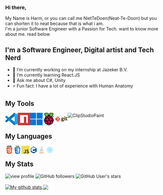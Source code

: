 ### Hi there,

My Name is Harm, or you can call me NietTeDoen(Neat-Te-Doon) but you can shorten it to neat because that is what i am.<br/>
I'm a junior Software Engineer with a Passion for Tech. want to know more about me. read below

## I'm a Software Engineer, Digital artist and Tech Nerd

- 🔭 I’m currently working on my internship at Jazeker B.V.
- 🌱 I’m currently learning React.JS
- 💬 Ask me about C#, Unity
- ⚡ Fun fact: I have a lot of experience with Human Anatomy

## My Tools
<div>
<img align="left" alt="Visual Studio Code" width="40px" height="40" src="https://raw.githubusercontent.com/github/explore/80688e429a7d4ef2fca1e82350fe8e3517d3494d/topics/visual-studio-code/visual-studio-code.png" />
<img align="left" alt="NPM" width="40px" height="40" src="https://raw.githubusercontent.com/github/explore/80688e429a7d4ef2fca1e82350fe8e3517d3494d/topics/npm/npm.png" />
<img align="left" alt="Windows" width="40px" height="40" src="https://raw.githubusercontent.com/github/explore/379d49236d826364be968345e0a085d044108cff/topics/windows/windows.png" />
<img align="left" alt="Raspberry Pi" width="40px" height="40" src="https://raw.githubusercontent.com/github/explore/80688e429a7d4ef2fca1e82350fe8e3517d3494d/topics/raspberry-pi/raspberry-pi.png" />
<img align="left" alt="Git" width="40px" height="40" src="https://raw.githubusercontent.com/github/explore/80688e429a7d4ef2fca1e82350fe8e3517d3494d/topics/git/git.png" />
<img alt="ClipStudioPaint" width="40px" height="40" src="https://image.winudf.com/v2/image1/anAuY28uY2Vsc3lzLmNsaXBzdHVkaW9wYWludC5nb29nbGVwbGF5X2ljb25fMTY3MDI5MDExMl8wNDQ/icon.png?fakeurl=1&h=240&type=webp"/> 
</div>
<br/>

## My Languages
<img align="left" alt="HTML5" width="26px" src="https://raw.githubusercontent.com/github/explore/80688e429a7d4ef2fca1e82350fe8e3517d3494d/topics/html/html.png" />
<img align="left" alt="CSS3" width="26px" src="https://raw.githubusercontent.com/github/explore/80688e429a7d4ef2fca1e82350fe8e3517d3494d/topics/css/css.png" />
<img align="left" alt="JavaScript" width="26px" src="https://raw.githubusercontent.com/github/explore/80688e429a7d4ef2fca1e82350fe8e3517d3494d/topics/javascript/javascript.png" />
<img align="left" alt="c#" width="26px" src="https://raw.githubusercontent.com/github/explore/f3e22f0dca2be955676bc70d6214b95b13354ee8/topics/c/c.png" />
<img align="left" alt="Java" width="26px" src="https://raw.githubusercontent.com/github/explore/5b3600551e122a3277c2c5368af2ad5725ffa9a1/topics/java/java.png" />
<img align="left" alt="React" width="26px" src="https://raw.githubusercontent.com/github/explore/80688e429a7d4ef2fca1e82350fe8e3517d3494d/topics/react/react.png" />

<br/>

## My Stats
<div>
<img src="https://komarev.com/ghpvc/?username=niettedoen&label=Profile%20views&color=2617FE&style=flat-square" alt="view profile"/>
<img src="https://img.shields.io/github/followers/niettedoen?style=social" alt="GitHub followers"/>
<img src="https://img.shields.io/github/stars/bagussatoto?affiliations=OWNER%2CCOLLABORATOR&style=social" alt="GitHub User's stars"/>
</div>
<br/>
<a href="https://github.com/anuraghazra/github-readme-stats">
  <img align="center" height="170px" src="https://github-readme-stats.vercel.app/api?username=NietTeDoen&show_icons=true&theme=tokyonight" alt="My github stats" />
  <img align="center" height="190px" src="https://github-readme-stats.vercel.app/api/top-langs/?username=niettedoen&hide=aidl&hide_border=true&layout=compact&bg_color=111111&text_color=c0c0c0" />
  <br>
  <br>
</a>
